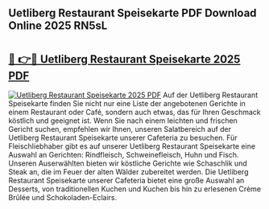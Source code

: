 ## Uetliberg Restaurant Speisekarte PDF Download Online 2025 RN5sL

# <h2><a href="http://gcd3eet.nevu.top/?p=Uetliberg+Restaurant+Speisekarte">🔗 👉🔴 Uetliberg Restaurant Speisekarte 2025 PDF</a></h2>

[![Uetliberg Restaurant Speisekarte 2025 PDF](https://i.imgur.com/dBaPXMq.png)](http://gcd3eet.nevu.top/?p=Uetliberg+Restaurant+Speisekarte)
Auf der Uetliberg Restaurant Speisekarte finden Sie nicht nur eine Liste der angebotenen Gerichte in einem Restaurant oder Café, sondern auch etwas, das für Ihren Geschmack köstlich und geeignet ist. Wenn Sie nach einem leichten und frischen Gericht suchen, empfehlen wir Ihnen, unseren Salatbereich auf der Uetliberg Restaurant Speisekarte unserer Cafeteria zu besuchen. Für Fleischliebhaber gibt es auf unserer Uetliberg Restaurant Speisekarte eine Auswahl an Gerichten: Rindfleisch, Schweinefleisch, Huhn und Fisch. Unseren Auserwählten bieten wir köstliche Gerichte wie Schaschlik und Steak an, die im Feuer der alten Wälder zubereitet werden. Die Uetliberg Restaurant Speisekarte unserer Cafeteria bietet eine große Auswahl an Desserts, von traditionellen Kuchen und Kuchen bis hin zu erlesenen Crème Brûlée und Schokoladen-Eclairs.
